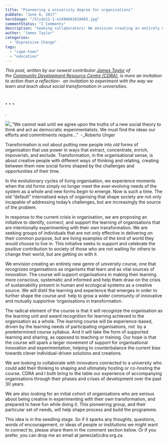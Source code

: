 ```yaml
---
title: "Pioneering a university degree for organizations"
pubDate: "June 6, 2017"
heroImage: "/Slide12-1-e1496661618465.jpg"
commentStatus: "2 Comments"
description: "Seeking collaborators! We envision creating an entirely new genre of university course, one that recognizes organisations as organisms that learn and as vital sources of innovation. The course will support organisations in making their learning more conscious, systematic and informed and help them draw on the crisis of sustainability present in human and ecological systems as a creative source."
author: "James Taylor"
categories: 
  - "Expressive Change"
tags: 
  - "cape-town"
  - "education"
---
```


_This post, written by our newest contributor [James Taylor](https://organizationunbound.org/james-taylor/) of the [Community Development Resource Centre (CDRA)](http://www.cdra.org.za/), is more an invitation to action than a reflection-  an invitation to experiment with the way we learn and teach about social transformation in universities._ 

## . . .

.

![](https://organizationunbound.org/wp-content/uploads/2017/06/Slide12.jpg)_“We cannot wait until we agree upon the truths of a new social theory to think and act as democratic experimentalists. We must find the ideas our efforts and commitments require...”  -_Roberto Unger

Transformation is not about putting new people into old forms of organisation that use power in ways that extract, concentrate, enrich, impoverish, and exclude. Transformation, in the organisational sense, is about creative people with different ways of thinking and relating, creating between them new social forms shaped by the challenges and opportunities of their time.

In the evolutionary cycles of living organisation, we experience moments when the old forms simply no longer meet the ever-evolving needs of the system as a whole and new forms begin to emerge. Now is such a time. The old “default” internalised ways of organising that shape society are not only incapable of addressing today’s challenges, but are increasingly the source of the problem.

In response to the current crisis in organisation, we are proposing an initiative to identify, connect, and support the learning of organisations that are intentionally experimenting with their own transformation. We are seeking groups of individuals that are not only effective in delivering on their common purpose, but are living examples of the kind of world they would choose to live in. This initiative seeks to support and celebrate the positive contribution to society of those who are not waiting for others to change their world, but are getting on with it.

We envision creating an entirely new genre of university course, one that recognizes organisations as organisms that learn and as vital sources of innovation. The course will support organisations in making their learning more conscious, systematic and informed and help them draw on the crisis of sustainability present in human and ecological systems as a creative source. We will distil the learning and experience that emerges in order to further shape the course and  help to grow a wider community of innovative and mutually supportive ‘organisations in transformation.

The radical element of the course is that it will recognize the organisation as the learning unit and award recognition for learning achieved to the organisation as a whole. The learning course will be experience-based, driven by the learning needs of participating organisations, not  by a predetermined course syllabus. And it will take the form of supported learning and sharing, as opposed to teaching or training. Our hope is that the course will spark a larger movement of support for organisational innovation and experimentation, helping to counterbalance the current bias towards clever individual-driven solutions and creations.

We are looking to collaborate with innovators connected to a university who could add their thinking to shaping and ultimately hosting or co-hosting the course. CDRA and I both bring to the table our experience of accompanying organisations through their phases and crises of development over the past 30 years.

We are also looking for an initial cohort of organisations who are serious about being creative in experimenting with their own transformation, and prepared to have fun while doing it. This pioneering group, and their particular set of needs, will help shape process and build the programme.

This idea is in the seedling stage. So if it sparks any thoughts, questions, words of encouragement, or ideas of people or institutions we might want to connect to, please share them in the comment section below. Or if you prefer, you can drop me an email at james(at)cdra.org.za.
